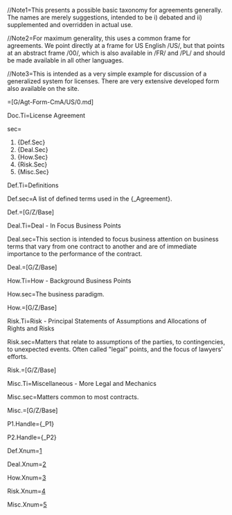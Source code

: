 //Note1=This presents a possible basic taxonomy for agreements generally.  The names are merely suggestions, intended to be i) debated and ii) supplemented and overridden in actual use.

//Note2=For maximum generality, this uses a common frame for agreements.  We point directly at a frame for US English /US/, but that points at an abstract frame /00/, which is also  available in /FR/ and /PL/ and should be made available in all other languages.

//Note3=This is intended as a very simple example for discussion of a generalized system for licenses.  There are very extensive developed form also available on the site.

=[G/Agt-Form-CmA/US/0.md]

Doc.Ti=License Agreement

sec=<ol class="secs-and"><li>{Def.Sec}<li>{Deal.Sec}<li>{How.Sec}<li>{Risk.Sec}<li>{Misc.Sec}</ol>

Def.Ti=Definitions

Def.sec=A list of defined terms used in the {_Agreement}.  

Def.=[G/Z/Base]

Deal.Ti=Deal - In Focus Business Points

Deal.sec=This section is intended to focus business attention on business terms that vary from one contract to another and are of immediate importance to the performance of the contract.

Deal.=[G/Z/Base]

How.Ti=How - Background Business Points

How.sec=The business paradigm.

How.=[G/Z/Base]

Risk.Ti=Risk - Principal Statements of Assumptions and Allocations of Rights and Risks

Risk.sec=Matters that relate to assumptions of the parties, to contingencies, to unexpected events.  Often called "legal" points, and the focus of lawyers' efforts.

Risk.=[G/Z/Base]

Misc.Ti=Miscellaneous - More Legal and Mechanics

Misc.sec=Matters common to most contracts.

Misc.=[G/Z/Base]

P1.Handle={_P1}

P2.Handle={_P2}

Def.Xnum=<a class="xref" href='#Def.Sec'>1</a>

Deal.Xnum=<a class="xref" href='#Deal.Sec'>2</a>

How.Xnum=<a class="xref" href='#How.Sec'>3</a>

Risk.Xnum=<a class="xref" href='#Risk.Sec'>4</a>

Misc.Xnum=<a class="xref" href='#Misc.Sec'>5</a>
